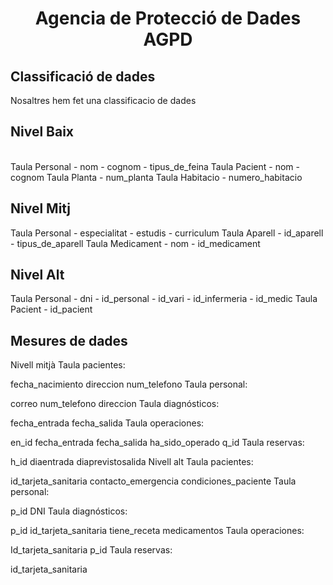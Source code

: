 # <p align="center"> Agencia de Protecció de Dades AGPD</p>

Classificació de dades
----------------------
Nosaltres hem fet una classificacio de dades 
<h2> Nivel Baix </h2>
<br>
Taula Personal
- nom
- cognom
- tipus_de_feina
Taula Pacient
- nom
- cognom
Taula Planta
- num_planta
Taula Habitacio
- numero_habitacio
<br>
<h2> Nivel Mitj </h2>
Taula Personal
- especialitat
- estudis
- curriculum
Taula Aparell
- id_aparell
- tipus_de_aparell
Taula Medicament
- nom
- id_medicament

<h2> Nivel Alt </h2>
Taula Personal
- dni
- id_personal
- id_vari
- id_infermeria
- id_medic
Taula Pacient
- id_pacient

Mesures de dades
-----------------


Nivell mitjà
Taula pacientes:

fecha_nacimiento
direccion
num_telefono
Taula personal:

correo
num_telefono
direccion
Taula diagnósticos:

fecha_entrada
fecha_salida
Taula operaciones:

en_id
fecha_entrada
fecha_salida
ha_sido_operado
q_id
Taula reservas:

h_id
diaentrada
diaprevistosalida
Nivell alt
Taula pacientes:

id_tarjeta_sanitaria
contacto_emergencia
condiciones_paciente
Taula personal:

p_id
DNI
Taula diagnósticos:

p_id
id_tarjeta_sanitaria
tiene_receta
medicamentos
Taula operaciones:

Id_tarjeta_sanitaria
p_id
Taula reservas:

id_tarjeta_sanitaria
